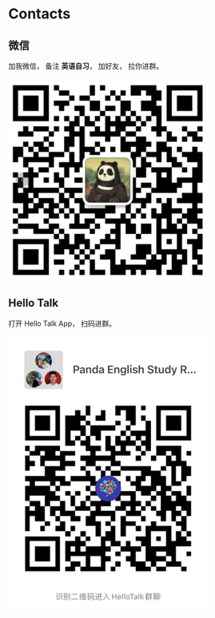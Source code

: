 # Contacts

## 微信

加我微信， 备注 **英语自习**， 加好友， 拉你进群。

<img src="./wx-qrcode.png" width=400px />

## Hello Talk

打开 Hello Talk App， 扫码进群。

<img src="./hellotalk-group.jpg" width=400px />

